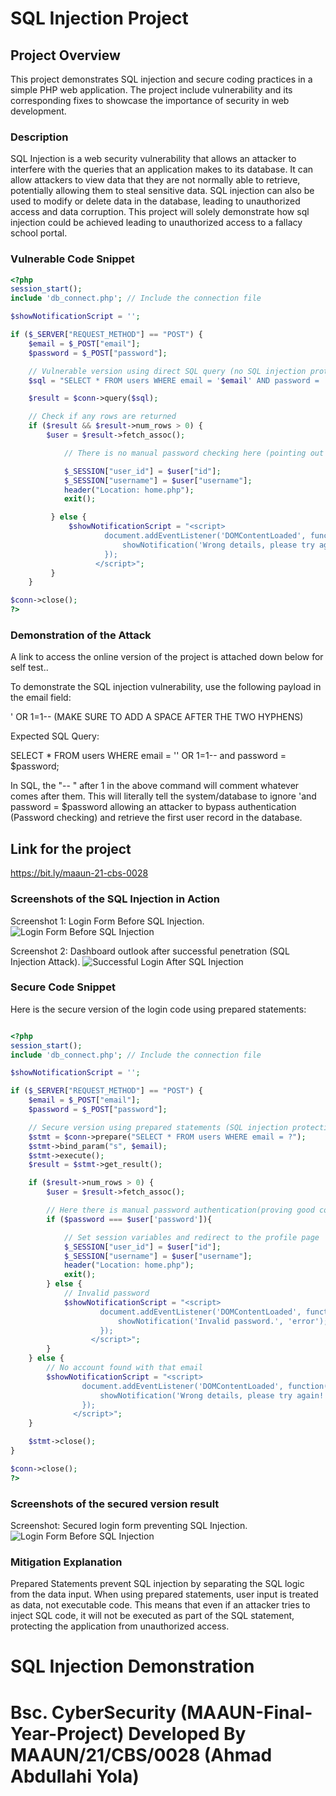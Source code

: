 # SQL Injection Project

## Project Overview

This project demonstrates SQL injection and secure coding practices in a simple PHP web application. The project include vulnerability and its corresponding fixes to showcase the importance of security in web development.

### Description

SQL Injection is a web security vulnerability that allows an attacker to interfere with the queries that an application makes to its database. It can allow attackers to view data that they are not normally able to retrieve, potentially allowing them to steal sensitive data. SQL injection can also be used to modify or delete data in the database, leading to unauthorized access and data corruption. This project will solely demonstrate how sql injection could be achieved leading to unauthorized access to a fallacy school portal.

### Vulnerable Code Snippet

```php
<?php
session_start();
include 'db_connect.php'; // Include the connection file

$showNotificationScript = '';

if ($_SERVER["REQUEST_METHOD"] == "POST") {
    $email = $_POST["email"];
    $password = $_POST["password"];

    // Vulnerable version using direct SQL query (no SQL injection protection)
    $sql = "SELECT * FROM users WHERE email = '$email' AND password = '$password'";

    $result = $conn->query($sql);

    // Check if any rows are returned
    if ($result && $result->num_rows > 0) {
        $user = $result->fetch_assoc();

            // There is no manual password checking here (pointing out bad coding practice!).

            $_SESSION["user_id"] = $user["id"];
            $_SESSION["username"] = $user["username"];
            header("Location: home.php");
            exit();

         } else {
             $showNotificationScript = "<script>
                     document.addEventListener('DOMContentLoaded', function() {
                         showNotification('Wrong details, please try again!.', 'error');
                     });
                   </script>";
         }
    }

$conn->close();
?>
```

### Demonstration of the Attack

A link to access the online version of the project is attached down below for self test..

To demonstrate the SQL injection vulnerability, use the following payload in the email field:

' OR 1=1-- (MAKE SURE TO ADD A SPACE AFTER THE TWO HYPHENS)

Expected SQL Query:

SELECT \* FROM users WHERE email = '' OR 1=1-- and password = $password;

In SQL, the "-- " after 1 in the above command will comment whatever comes after them. This will literally tell the system/database to ignore 'and password = $password allowing an attacker to bypass authentication (Password checking) and retrieve the first user record in the database.

## Link for the project

https://bit.ly/maaun-21-cbs-0028

### Screenshots of the SQL Injection in Action

Screenshot 1: Login Form Before SQL Injection.
![Login Form Before SQL Injection](assets/vulnerablebefore.png)

Screenshot 2: Dashboard outlook after successful penetration (SQL Injection Attack). ![Successful Login After SQL Injection](assets/vulnerableafter.png)

### Secure Code Snippet

Here is the secure version of the login code using prepared statements:

```php

<?php
session_start();
include 'db_connect.php'; // Include the connection file

$showNotificationScript = '';

if ($_SERVER["REQUEST_METHOD"] == "POST") {
    $email = $_POST["email"];
    $password = $_POST["password"];

    // Secure version using prepared statements (SQL injection protection)
    $stmt = $conn->prepare("SELECT * FROM users WHERE email = ?");
    $stmt->bind_param("s", $email);
    $stmt->execute();
    $result = $stmt->get_result();

    if ($result->num_rows > 0) {
        $user = $result->fetch_assoc();

        // Here there is manual password authentication(proving good coding practice.)
        if ($password === $user['password']){

            // Set session variables and redirect to the profile page
            $_SESSION["user_id"] = $user["id"];
            $_SESSION["username"] = $user["username"];
            header("Location: home.php");
            exit();
        } else {
            // Invalid password
            $showNotificationScript = "<script>
                    document.addEventListener('DOMContentLoaded', function() {
                        showNotification('Invalid password.', 'error');
                    });
                  </script>";
        }
    } else {
        // No account found with that email
        $showNotificationScript = "<script>
                document.addEventListener('DOMContentLoaded', function() {
                    showNotification('Wrong details, please try again!', 'error');
                });
              </script>";
    }

    $stmt->close();
}

$conn->close();
?>


```

### Screenshots of the secured version result

Screenshot: Secured login form preventing SQL Injection.
![Login Form Before SQL Injection](assets/SecuredLoginForm.png)

### Mitigation Explanation

Prepared Statements prevent SQL injection by separating the SQL logic from the data input. When using prepared statements, user input is treated as data, not executable code. This means that even if an attacker tries to inject SQL code, it will not be executed as part of the SQL statement, protecting the application from unauthorized access.

# SQL Injection Demonstration

# Bsc. CyberSecurity (MAAUN-Final-Year-Project) Developed By MAAUN/21/CBS/0028 (Ahmad Abdullahi Yola)
